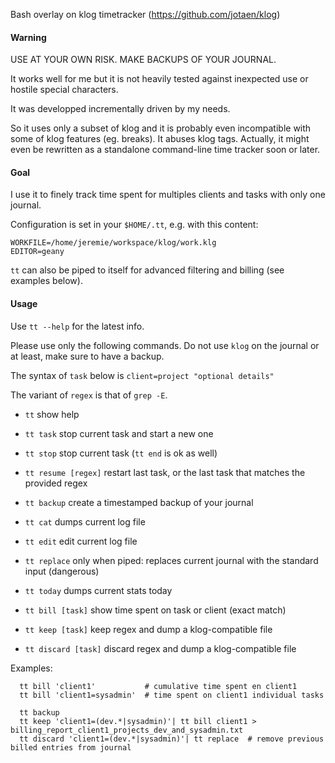 Bash overlay on klog timetracker (https://github.com/jotaen/klog)

#### Warning

USE AT YOUR OWN RISK. MAKE BACKUPS OF YOUR JOURNAL.

It works well for me but it is not heavily tested against inexpected use or hostile special characters.

It was developped incrementally driven by my needs.

So it uses only a subset of klog and it is probably even incompatible with some of klog features (eg. breaks). It abuses klog tags.
Actually, it might even be rewritten as a standalone command-line time tracker soon or later.

#### Goal

I use it to finely track time spent for multiples clients and tasks with only one journal.

Configuration is set in your `$HOME/.tt`, e.g. with this content:
```
WORKFILE=/home/jeremie/workspace/klog/work.klg
EDITOR=geany
```

`tt` can also be piped to itself for advanced filtering and billing (see examples below).

#### Usage

Use `tt --help` for the latest info.

Please use only the following commands. Do not use `klog` on the journal or at least, make sure to have a backup.

The syntax of `task` below is `client=project "optional details"`

The variant of `regex` is that of `grep -E`.

  * `tt`                 show help
  * `tt task`            stop current task and start a new one
  * `tt stop`            stop current task (`tt end` is ok as well)
  * `tt resume [regex]`  restart last task, or the last task that matches the provided regex

  * `tt backup`          create a timestamped backup of your journal
  * `tt cat`             dumps current log file
  * `tt edit`            edit current log file
  * `tt replace`         only when piped: replaces current journal with the standard input (dangerous)

  * `tt today`           dumps current stats today
  * `tt bill [task]`     show time spent on task or client (exact match)

  * `tt keep [task]`     keep regex and dump a klog-compatible file
  * `tt discard [task]`  discard regex and dump a klog-compatible file
 
Examples:

```
  tt bill 'client1'           # cumulative time spent en client1
  tt bill 'client1=sysadmin'  # time spent on client1 individual tasks

  tt backup
  tt keep 'client1=(dev.*|sysadmin)'| tt bill client1 > billing_report_client1_projects_dev_and_sysadmin.txt
  tt discard 'client1=(dev.*|sysadmin)'| tt replace  # remove previous billed entries from journal
```
